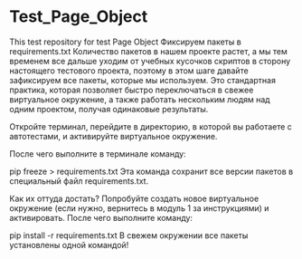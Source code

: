 # Test_Page_Object
This test repository for test Page Object
Фиксируем пакеты в requirements.txt 
Количество пакетов в нашем проекте растет, а мы тем временем все дальше уходим от учебных кусочков скриптов в сторону настоящего тестового проекта, поэтому в этом шаге давайте зафиксируем все пакеты, которые мы используем. Это стандартная практика, которая позволяет быстро переключаться в свежее виртуальное окружение, а также работать нескольким людям над одним проектом, получая одинаковые результаты.

Откройте терминал, перейдите в директорию, в которой вы работаете с автотестами, и активируйте виртуальное окружение.

После чего выполните в терминале команду:

pip freeze > requirements.txt
Эта команда сохранит все версии пакетов в специальный файл requirements.txt.

Как их оттуда достать? Попробуйте создать новое виртуальное окружение (если нужно, вернитесь в модуль 1 за инструкциями) и активировать. После чего выполните команду:

pip install -r requirements.txt
В свежем окружении все пакеты установлены одной командой!